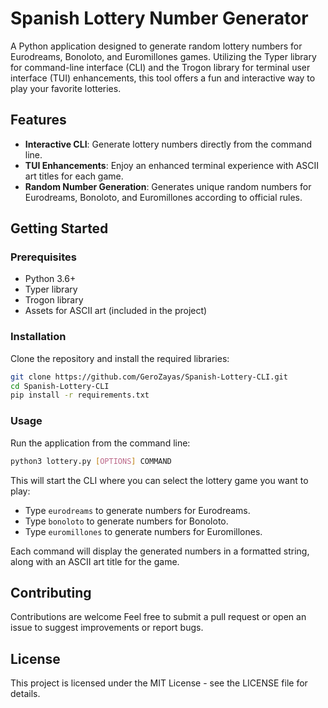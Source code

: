 # Spanish Lottery Number Generator

A Python application designed to generate random lottery numbers for Eurodreams, Bonoloto, and Euromillones games. Utilizing the Typer library for command-line interface (CLI) and the Trogon library for terminal user interface (TUI) enhancements, this tool offers a fun and interactive way to play your favorite lotteries.

## Features

- **Interactive CLI**: Generate lottery numbers directly from the command line.
- **TUI Enhancements**: Enjoy an enhanced terminal experience with ASCII art titles for each game.
- **Random Number Generation**: Generates unique random numbers for Eurodreams, Bonoloto, and Euromillones according to official rules.

## Getting Started

### Prerequisites

- Python 3.6+
- Typer library
- Trogon library
- Assets for ASCII art (included in the project)

### Installation

Clone the repository and install the required libraries:

```bash
git clone https://github.com/GeroZayas/Spanish-Lottery-CLI.git
cd Spanish-Lottery-CLI
pip install -r requirements.txt
```


### Usage

Run the application from the command line:
```bash
python3 lottery.py [OPTIONS] COMMAND
```

This will start the CLI where you can select the lottery game you want to play:

- Type `eurodreams` to generate numbers for Eurodreams.
- Type `bonoloto` to generate numbers for Bonoloto.
- Type `euromillones` to generate numbers for Euromillones.

Each command will display the generated numbers in a formatted string, along with an ASCII art title for the game.

## Contributing

Contributions are welcome Feel free to submit a pull request or open an issue to suggest improvements or report bugs.

## License

This project is licensed under the MIT License - see the LICENSE file for details.
